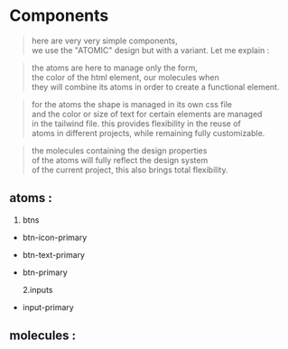 # Components

> here are very very simple components,  
> we use the "ATOMIC" design but with a variant. Let me explain :

> the atoms are here to manage only the form,  
> the color of the html element, our molecules when  
> they will combine its atoms in order to create a functional element.

> for the atoms the shape is managed in its own css file  
> and the color or size of text for certain elements are managed  
> in the tailwind file. this provides flexibility in the reuse of  
> atoms in different projects, while remaining fully customizable.

> the molecules containing the design properties  
> of the atoms will fully reflect the design system  
> of the current project, this also brings total flexibility.

## atoms :

1. btns

- btn-icon-primary
- btn-text-primary
- btn-primary

  2.inputs

- input-primary

## molecules :
